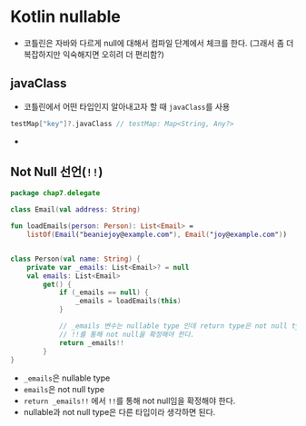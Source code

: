 # Kotlin nullable

- 코틀린은 자바와 다르게 null에 대해서 컴파일 단계에서 체크를 한다. (그래서 좀 더 복잡하지만 익숙해지면 오히려 더 편리함?)

## javaClass

- 코틀린에서 어떤 타입인지 알아내고자 할 때 `javaClass`를 사용
```kt
testMap["key"]?.javaClass // testMap: Map<String, Any?>
```
- 

## Not Null 선언(`!!`)
```kt
package chap7.delegate

class Email(val address: String)

fun loadEmails(person: Person): List<Email> =
    listOf(Email("beaniejoy@example.com"), Email("joy@example.com"))


class Person(val name: String) {
    private var _emails: List<Email>? = null
    val emails: List<Email>
        get() {
            if (_emails == null) {
                _emails = loadEmails(this)
            }

            // _emails 변수는 nullable type 인데 return type은 not null type이다.
            // !!를 통해 not null을 확정해야 한다.
            return _emails!!
        }
}
```
- `_emails`은 nullable type
- `emails`은 not null type
- `return _emails!!` 에서 `!!`를 통해 not null임을 확정해야 한다.
- nullable과 not null type은 다른 타입이라 생각하면 된다.